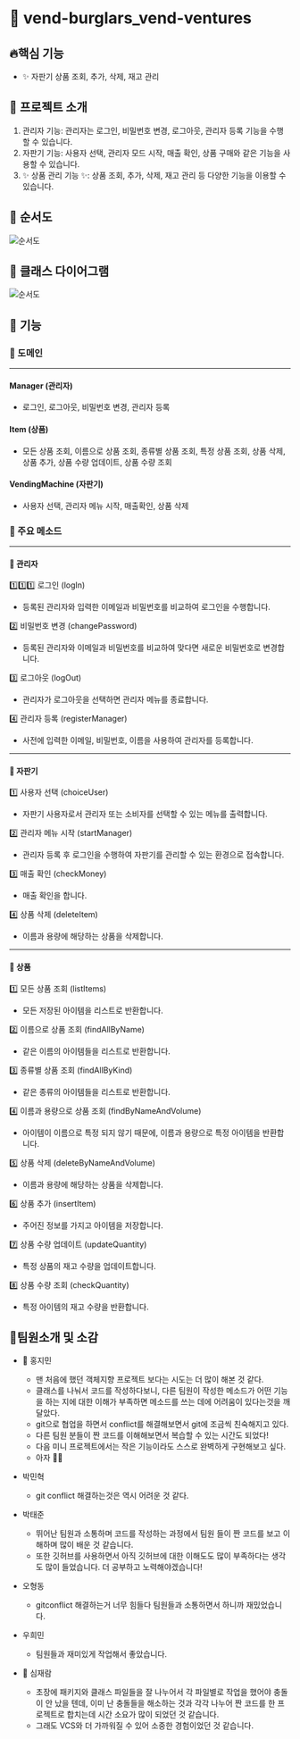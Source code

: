 # 🧃 vend-burglars_vend-ventures


## 🔥핵심 기능


- ✨ 자판기 상품 조회, 추가, 삭제, 재고 관리


## 🏦 프로젝트 소개


1. 관리자 기능: 관리자는 로그인, 비밀번호 변경, 로그아웃, 관리자 등록 기능을 수행할 수 있습니다. 
2. 자판기 기능: 사용자 선택, 관리자 모드 시작, 매출 확인, 상품 구매와 같은 기능을 사용할 수 있습니다.
3. ✨ 상품 관리 기능 ✨: 상품 조회, 추가, 삭제, 재고 관리 등 다양한 기능을 이용할 수 있습니다.


## 📌 순서도


![순서도](https://github.com/jectgenius/oop2-vendburglars-vendventures/blob/master/flow-chart.png)


## 📌 클래스 다이어그램


![순서도](https://github.com/jectgenius/oop2-vendburglars-vendventures/blob/master/class-diagram.png)


## 🍕 기능



### 🔆 도메인

---
#### Manager (관리자)
- 로그인, 로그아웃, 비밀번호 변경, 관리자 등록
#### Item (상품)
- 모든 상품 조회, 이름으로 상품 조회, 종류별 상품 조회, 특정 상품 조회, 상품 삭제, 상품 추가, 상품 수량 업데이트, 상품 수량 조회
#### VendingMachine (자판기)
- 사용자 선택, 관리자 메뉴 시작, 매출확인, 상품 삭제


### 🎈 주요 메소드

---
#### 💼 관리자
1️⃣1️⃣1️⃣ 로그인 (logIn)
-  등록된 관리자와 입력한 이메일과 비밀번호를 비교하여 로그인을 수행합니다.

2️⃣ 비밀번호 변경 (changePassword)
- 등록된 관리자와 이메일과 비밀번호를 비교하여 맞다면 새로운 비밀번호로 변경합니다.

3️⃣ 로그아웃 (logOut)
- 관리자가 로그아웃을 선택하면 관리자 메뉴를 종료합니다.

4️⃣ 관리자 등록 (registerManager)
- 사전에 입력한 이메일, 비밀번호, 이름을 사용하여 관리자를 등록합니다.

---
#### 🧃 자판기
1️⃣ 사용자 선택 (choiceUser)
- 자판기 사용자로서 관리자 또는 소비자를 선택할 수 있는 메뉴를 출력합니다.

2️⃣ 관리자 메뉴 시작 (startManager)
- 관리자 등록 후 로그인을 수행하여 자판기를 관리할 수 있는 환경으로 접속합니다.

3️⃣ 매출 확인 (checkMoney)
- 매출 확인을 합니다.

4️⃣ 상품 삭제 (deleteItem)
- 이름과 용량에 해당하는 상품을 삭제합니다.

---
#### 💎 상품
1️⃣ 모든 상품 조회 (listItems)
- 모든 저장된 아이템을 리스트로 반환합니다.

2️⃣ 이름으로 상품 조회 (findAllByName)
- 같은 이름의 아이템들을 리스트로 반환합니다.

3️⃣ 종류별 상품 조회 (findAllByKind)
- 같은 종류의 아이템들을 리스트로 반환합니다.

4️⃣ 이름과 용량으로 상품 조회 (findByNameAndVolume)
- 아이템이 이름으로 특정 되지 않기 때문에, 이름과 용량으로 특정 아이템을 반환합니다.

5️⃣ 상품 삭제 (deleteByNameAndVolume)
- 이름과 용량에 해당하는 상품을 삭제합니다.

6️⃣ 상품 추가 (insertItem)
- 주어진 정보를 가지고 아이템을 저장합니다.

7️⃣ 상품 수량 업데이트 (updateQuantity)
- 특정 상품의 재고 수량을 업데이트합니다.

8️⃣ 상품 수량 조회 (checkQuantity)
- 특정 아이템의 재고 수량을 반환합니다.



## 🤟팀원소개 및 소감


* 🐰 홍지민
  * 맨 처음에 했던 객체지향 프로젝트 보다는 시도는 더 많이 해본 것 같다.
  * 클래스를 나눠서 코드를 작성하다보니, 다른 팀원이 작성한 메소드가 어떤 기능을 하는 지에 대한 이해가 부족하면 메소드를 쓰는 데에 어려움이 있다는것을 깨달았다.
  * git으로 협업을 하면서 conflict를 해결해보면서 git에 조금씩 친숙해지고 있다.
  * 다른 팀원 분들이 짠 코드를 이해해보면서 복습할 수 있는 시간도 되었다!
  * 다음 미니 프로젝트에서는 작은 기능이라도 스스로 완벽하게 구현해보고 싶다.
  * 아자 💪🏻


* 박민혁
  * git conflict 해결하는것은 역시 어려운 것 같다.
  

* 박태준
  * 뛰어난 팀원과 소통하며 코드를 작성하는 과정에서 팀원 들이 짠 코드를 보고 이해하며 많이 배운 것 같습니다. 
  * 또한 깃허브를 사용하면서 아직 깃허브에 대한 이해도도 많이 부족하다는 생각도 많이 들었습니다. 더 공부하고 노력해야겠습니다!


* 오형동
  * gitconflict 해결하는거 너무 힘들다 팀원들과 소통하면서 하니까 재밌었습니다.


* 우희민
  * 팀원들과 재미있게 작업해서 좋았습니다.


* 🐯 심재람
  * 초장에 패키지와 클래스 파일들을 잘 나누어서 각 파일별로 작업을 했어야 충돌이 안 났을 텐데, 이미 난 충돌들을 해소하는 것과 각각 나누어 짠 코드를 한 프로젝트로 합치는데 시간 소요가 많이 되었던 것 같습니다.
  * 그래도 VCS와 더 가까워질 수 있어 소중한 경험이었던 것 같습니다.
